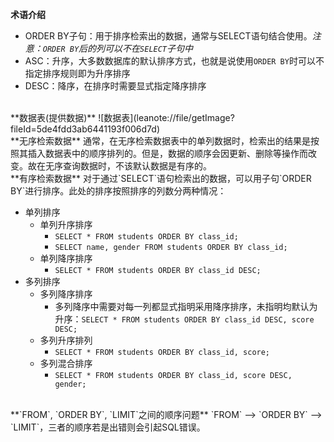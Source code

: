 **术语介绍**
  - ORDER BY子句：用于排序检索出的数据，通常与SELECT语句结合使用。*注意：`ORDER BY`后的列可以不在`SELECT`子句中*
  - ASC：升序，大多数数据库的默认排序方式，也就是说使用`ORDER BY`时可以不指定排序规则即为升序排序
  - DESC：降序，在排序时需要显式指定降序排序

<br>
**数据表(提供数据)**
![数据表](leanote://file/getImage?fileId=5de4fdd3ab6441193f006d7d)
<br>
**无序检索数据**
通常，在无序检索数据表中的单列数据时，检索出的结果是按照其插入数据表中的顺序排列的。但是，数据的顺序会因更新、删除等操作而改变。故在无序查询数据时，不该默认数据是有序的。
<br>
**有序检索数据**
对于通过`SELECT`语句检索出的数据，可以用子句`ORDER BY`进行排序。此处的排序按照排序的列数分两种情况：

  - 单列排序
    - 单列升序排序
      - `SELECT * FROM students ORDER BY class_id;`
      - `SELECT name, gender FROM students ORDER BY class_id;`
    - 单列降序排序
      - `SELECT * FROM students ORDER BY class_id DESC;`
  - 多列排序
    - 多列降序排序
      - 多列降序中需要对每一列都显式指明采用降序排序，未指明均默认为升序：`SELECT * FROM students ORDER BY class_id DESC, score DESC;`
    - 多列升序排列
      - `SELECT * FROM students ORDER BY class_id, score;`
    - 多列混合排序
      - `SELECT * FROM students ORDER BY class_id, score DESC, gender;`

<br>
**`FROM`, `ORDER BY`, `LIMIT`之间的顺序问题**
`FROM` --> `ORDER BY` --> `LIMIT`，三者的顺序若是出错则会引起SQL错误。